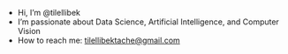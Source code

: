 - Hi, I’m @tilellibek
- I’m passionate about Data Science, Artificial Intelligence, and Computer Vision
- How to reach me: tilellibektache@gmail.com

<!---
tilellibek/tilellibek is a ✨ special ✨ repository because its `README.md` (this file) appears on your GitHub profile.
You can click the Preview link to take a look at your changes.
--->
